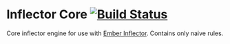 Inflector Core [![Build Status](https://travis-ci.org/stefanpenner/inflector-core.png?branch=master)](https://travis-ci.org/stefanpenner/inflector-core)
===

Core inflector engine for use with [Ember Inflector](https://github.com/stefanpenner/ember-inflector).  Contains only naive rules.